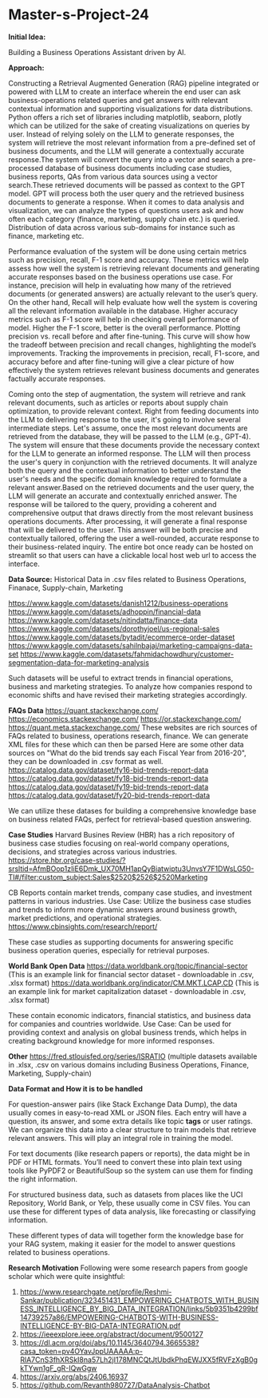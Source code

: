 # Master-s-Project-24

**Initial Idea:**  

Building a Business Operations Assistant driven by AI.

**Approach:**

Constructing a Retrieval Augmented Generation (RAG) pipeline integrated or powered with LLM to create an interface wherein the end user can ask business-operations related queries and get answers with relevant contextual information and supporting visualizations for data distributions. Python offers a rich set of libraries including matplotlib, seaborn, plotly which can be utilized for the sake of creating visualizations on queries by user.
Instead of relying solely on the LLM to generate responses, the system will retrieve the most relevant information from a pre-defined set of business documents, and the LLM will generate a contextually accurate response.The system will convert the query into a vector and search a pre-processed database of business documents including case studies, business reports, QAs from various data sources using a vector search.These retrieved documents will be passed as context to the GPT model.
GPT will process both the user query and the retrieved business documents to generate a response. 
When it comes to data analysis and visualization, we can analyze the types of questions users ask and how often each category (finance, marketing, supply chain etc.) is queried. Distribution of data across various sub-domains for instance such as finance, marketing etc. 

Performance evaluation of the system will be done using certain metrics such as precision, recall, F-1 score and accuracy. These metrics will help assess how well the system is retrieving relevant documents and generating accurate responses based on the business operations use case. For instance, precision will help in evaluating how many of the retrieved documents (or generated answers) are actually relevant to the user’s query. On the other hand, Recall will help evaluate how well the system is covering all the relevant information available in the database. Higher accuracy metrics such as F-1 score will help in checking overall performance of model. Higher the F-1 score, better is the overall performance. Plotting precision vs. recall before and after fine-tuning. This curve will show how the tradeoff between precision and recall changes, highlighting the model’s improvements. Tracking the improvements in precision, recall, F1-score, and accuracy before and after fine-tuning will give a clear picture of how effectively the system retrieves relevant business documents and generates factually accurate responses.

Coming onto the step of augmentation, the system will retrieve and rank relevant documents, such as articles or reports about supply chain optimization, to provide relevant context. 
Right from feeding documents into the LLM to delivering response to the user, it's going to involve several intermediate steps. Let's assume, once the most relevant documents are retrieved from the database, they will be passed to the LLM (e.g., GPT-4). The system will ensure that these documents provide the necessary context for the LLM to generate an informed response. The LLM will then process the user's query in conjunction with the retrieved documents. It will analyze both the query and the contextual information to better understand the user's needs and the specific domain knowledge required to formulate a relevant answer.Based on the retrieved documents and the user query, the LLM will generate an accurate and contextually enriched answer. The response will be tailored to the query, providing a coherent and comprehensive output that draws directly from the most relevant business operations documents. After processing, it will generate a final response that will be delivered to the user. This answer will be both precise and contextually tailored, offering the user a well-rounded, accurate response to their business-related inquiry.
The entire bot once ready can be hosted on streamlit so that users can have a clickable local host web url to access the interface.

**Data Source:**
Historical Data in .csv files related to Business Operations, Finanace, Supply-chain, Marketing

https://www.kaggle.com/datasets/danish1212/business-operations
https://www.kaggle.com/datasets/adhoppin/financial-data
https://www.kaggle.com/datasets/nitindatta/finance-data
https://www.kaggle.com/datasets/dorothyjoel/us-regional-sales
https://www.kaggle.com/datasets/bytadit/ecommerce-order-dataset
https://www.kaggle.com/datasets/sahilnbajaj/marketing-campaigns-data-set
https://www.kaggle.com/datasets/fahmidachowdhury/customer-segmentation-data-for-marketing-analysis

Such datasets will be useful to extract trends in financial operations, business and marketing strategies. To analyze how companies respond to economic shifts and have revised their marketing strategies accordingly.

**FAQs Data**
https://quant.stackexchange.com/
https://economics.stackexchange.com/
https://or.stackexchange.com/
https://quant.meta.stackexchange.com/
These websites are rich sources of FAQs related to business, operations research, finance. We can generate XML files for these which can then be parsed 
Here are some other data sources on "What do the bid trends say each Fiscal Year from 2016-20", they can be downloaded in .csv format as well.
https://catalog.data.gov/dataset/fy16-bid-trends-report-data
https://catalog.data.gov/dataset/fy18-bid-trends-report-data
https://catalog.data.gov/dataset/fy19-bid-trends-report-data
https://catalog.data.gov/dataset/fy20-bid-trends-report-data

We can utilize these datases for building a comprehensive knowledge base on business related FAQs, perfect for retrieval-based question answering.

**Case Studies**
Harvard Busines Review (HBR) has a rich repository of business case studies focusing on real-world company operations, decisions, and strategies across various industries.
https://store.hbr.org/case-studies/?srsltid=AfmBOop1zIiE6Dmk_UX70MH1apQyBiatwiptu3UnvsY7F1DWsLG50-TI#/filter:custom_subject:Sales$2520$2526$2520Marketing

CB Reports contain market trends, company case studies, and investment patterns in various industries.
Use Case: Utilize the business case studies and trends to inform more dynamic answers around business growth, market predictions, and operational strategies.
https://www.cbinsights.com/research/report/


These case studies as supporting documents for answering specific business operation queries, especially for retrieval purposes.

**World Bank Open Data**
https://data.worldbank.org/topic/financial-sector (This is an example link for financial sector dataset -  downloadable in .csv, .xlsx format)
https://data.worldbank.org/indicator/CM.MKT.LCAP.CD (This is an example link for market capitalization dataset -  downloadable in .csv, .xlsx format)

These contain economic indicators, financial statistics, and business data for companies and countries worldwide.
Use Case: Can be used for providing context and analysis on global business trends, which helps in creating background knowledge for more informed responses.




**Other**
https://fred.stlouisfed.org/series/ISRATIO (multiple datasets available in .xlsx, .csv on various domains including Business Operations, Finance, Marketing, Supply-chain)



**Data Format and How it is to be handled**

For question-answer pairs (like Stack Exchange Data Dump), the data usually comes in easy-to-read XML or JSON files. Each entry will have a question, its answer, and some extra details like topic **tags** or user ratings. We can organize this data into a clear structure to train models that retrieve relevant answers. This will play an integral role in training the model. 

For text documents (like research papers or reports), the data might be in PDF or HTML formats. You’ll need to convert these into plain text using tools like PyPDF2 or BeautifulSoup so the system can use them for finding the right information.

For structured business data, such as datasets from places like the UCI Repository, World Bank, or Yelp, these usually come in CSV files. You can use these for different types of data analysis, like forecasting or classifying information.

These different types of data will together form the knowledge base for your RAG system, making it easier for the model to answer questions related to business operations.


**Research Motivation**
Following were some research papers from google scholar which were quite insightful:
1. https://www.researchgate.net/profile/Reshmi-Sankar/publication/323451431_EMPOWERING_CHATBOTS_WITH_BUSINESS_INTELLIGENCE_BY_BIG_DATA_INTEGRATION/links/5b9351b4299bf14739257a86/EMPOWERING-CHATBOTS-WITH-BUSINESS-INTELLIGENCE-BY-BIG-DATA-INTEGRATION.pdf
2. https://ieeexplore.ieee.org/abstract/document/9500127
3. https://dl.acm.org/doi/abs/10.1145/3640794.3665538?casa_token=pv4OYavJppUAAAAA:p-RlA7CnS3fhXRSkI8na57Lh2jI178MNCQtJtUbdkPhqEWJXX5fRVFzXgB0gkTYwn1gF_gR-IQwGgw
4. https://arxiv.org/abs/2406.16937
5. https://github.com/Revanth980727/DataAnalysis-Chatbot



